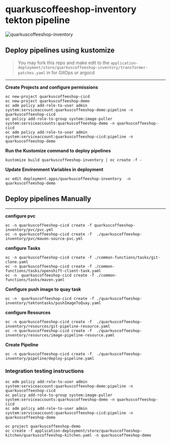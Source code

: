 # quarkuscoffeeshop-inventory tekton pipeline
![quarkuscoffeeshop-inventory](../images/quarkuscoffeeshop-inventory.png)

## Deploy pipelines using kustomize
> You may fork this repo and make edit to the `application-deployment/store/quarkuscoffeeshop-inventory/transformer-patches.yaml` in for GitOps or argocd
---
**Create Projects and configure permissions**
```
oc new-project quarkuscoffeeshop-cicd
oc new-project quarkuscoffeeshop-demo
oc adm policy add-role-to-user admin system:serviceaccount:quarkuscoffeeshop-demo:pipeline -n quarkuscoffeeshop-cicd
oc policy add-role-to-group system:image-puller system:serviceaccounts:quarkuscoffeeshop-demo -n quarkuscoffeeshop-cicd
oc adm policy add-role-to-user admin system:serviceaccount:quarkuscoffeeshop-cicd:pipeline -n quarkuscoffeeshop-demo
```
**Run the Kustomize command to deploy pipelines** 
```
kustomize build quarkuscoffeeshop-inventory | oc create -f - 
```

**Update Environment Variables in deployment**
```
oc edit deployment.apps/quarkuscoffeeshop-inventory  -n quarkuscoffeeshop-demo
```

## Deploy pipelines Manually 
---
**configure pvc**
```
oc -n quarkuscoffeeshop-cicd create -f quarkuscoffeeshop-inventory/pvc/pvc.yml
oc -n quarkuscoffeeshop-cicd create -f  ./quarkuscoffeeshop-inventory/pvc/maven-source-pvc.yml
```


**configure Tasks**
```
oc -n quarkuscoffeeshop-cicd create -f ./common-functions/tasks/git-clone.yaml
oc -n quarkuscoffeeshop-cicd create -f ./common-functions/tasks/openshift-client-task.yaml
oc -n  quarkuscoffeeshop-cicd create -f ./common-functions/tasks/maven.yaml
```

**Configure push image to quay task**
```
oc -n  quarkuscoffeeshop-cicd create -f ./quarkuscoffeeshop-inventory/tektontasks/pushImageToQuay.yaml
```

**configure Resources**
```
oc -n quarkuscoffeeshop-cicd create -f  ./quarkuscoffeeshop-inventory/resources/git-pipeline-resource.yaml
oc -n quarkuscoffeeshop-cicd create -f  ./quarkuscoffeeshop-inventory/resources/image-pipeline-resource.yaml
```

**Create Pipeline**
```
oc -n quarkuscoffeeshop-cicd create -f  ./quarkuscoffeeshop-inventory/pipeline/deploy-pipeline.yaml
```


### Integration testing instructions 
```
oc adm policy add-role-to-user admin system:serviceaccount:quarkuscoffeeshop-demo:pipeline -n quarkuscoffeeshop-cicd
oc policy add-role-to-group system:image-puller system:serviceaccounts:quarkuscoffeeshop-demo -n quarkuscoffeeshop-cicd
oc adm policy add-role-to-user admin system:serviceaccount:quarkuscoffeeshop-cicd:pipeline -n quarkuscoffeeshop-demo

oc project quarkuscoffeeshop-demo
oc create -f application-deployment/store/quarkuscoffeeshop-kitchen/quarkuscoffeeshop-kitchen.yaml -n quarkuscoffeeshop-demo
```